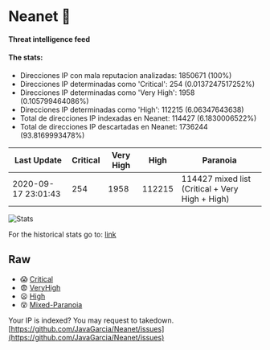 # Neanet :hocho:
#### Threat intelligence feed
#### The stats:

- Direcciones IP con mala reputacion analizadas: 1850671 (100%)
- Direcciones IP determinadas como 'Critical':  254 (0.0137247517252%)
- Direcciones IP determinadas como 'Very High':  1958 (0.105799464086%)
- Direcciones IP determinadas como 'High':  112215 (6.06347643638)
- Total de direcciones IP indexadas en Neanet:  114427 (6.1830006522%)
- Total de direcciones IP descartadas en Neanet:  1736244 (93.8169993478%)

| Last Update | Critical | Very High | High | Paranoia |
| --- | --- | --- | --- | --- |
| 2020-09-17 23:01:43 | 254 | 1958 | 112215 | 114427 mixed list (Critical + Very High + High)|

![Stats](https://docs.google.com/spreadsheets/d/e/2PACX-1vSnaNMIXVabIpDJjufMlzH7poXnshF3mgd8Is1g9ytUEzVsP5my4Trn8f-xkoLLQ38xpL3HtmUexLo6/pubchart?oid=501124687&format=image)

For the historical stats go to: [link](/stats.csv)
## Raw
- :scream: [Critical](https://raw.githubusercontent.com/JavaGarcia/Neanet/master/blacklists/neanet_critical.txt)
- :fearful: [VeryHigh](https://raw.githubusercontent.com/JavaGarcia/Neanet/master/blacklists/neanet_veryHigh.txtt)
- :frowning: [High](https://raw.githubusercontent.com/JavaGarcia/Neanet/master/blacklists/neanet_high.txt)
- :dizzy_face: [Mixed-Paranoia](https://raw.githubusercontent.com/JavaGarcia/Neanet/master/blacklists/neanet_all.txt)


Your IP is indexed? You may request to takedown. [https://github.com/JavaGarcia/Neanet/issues](https://github.com/JavaGarcia/Neanet/issues)






























































































































































































































































































































































































































































































































































































































































































































































































































































































